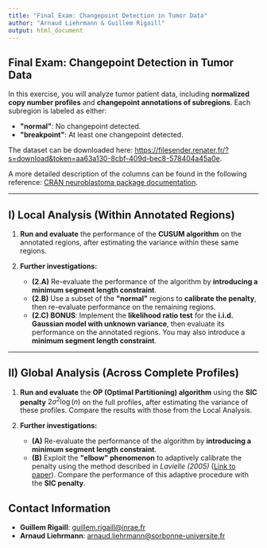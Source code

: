 ```yaml
---
title: "Final Exam: Changepoint Detection in Tumor Data"
author: "Arnaud Liehrmann & Guillem Rigaill"
output: html_document
---
```


## Final Exam: Changepoint Detection in Tumor Data

In this exercise, you will analyze tumor patient data, including **normalized copy number profiles** and **changepoint annotations of subregions**. Each subregion is labeled as either:

-   **"normal"**: No changepoint detected.
-   **"breakpoint"**: At least one changepoint detected.

The dataset can be downloaded here: <https://filesender.renater.fr/?s=download&token=aa63a130-8cbf-409d-bec8-578404a45a0e>.

A more detailed description of the columns can be found in the following reference: [CRAN neuroblastoma package documentation](https://cran.r-project.org/web/packages/neuroblastoma/neuroblastoma.pdf).

------------------------------------------------------------------------

## I) Local Analysis (Within Annotated Regions)

1.  **Run and evaluate** the performance of the **CUSUM algorithm** on the annotated regions, after estimating the variance within these same regions.

2.  **Further investigations:**

    -   **(2.A)** Re-evaluate the performance of the algorithm by **introducing a minimum segment length constraint**.
    -   **(2.B)** Use a subset of the **"normal"** regions to **calibrate the penalty**, then re-evaluate performance on the remaining regions.
    -   **(2.C) BONUS**: Implement the **likelihood ratio test** for the **i.i.d. Gaussian model with unknown variance**, then evaluate its performance on the annotated regions. You may also introduce a **minimum segment length constraint**.

------------------------------------------------------------------------

## II) Global Analysis (Across Complete Profiles)

1.  **Run and evaluate** the **OP (Optimal Partitioning) algorithm** using the **SIC penalty** $2\sigma^2 \log(n)$ on the full profiles, after estimating the variance of these profiles. Compare the results with those from the Local Analysis.

2.  **Further investigations:**

    -   **(A)** Re-evaluate the performance of the algorithm by **introducing a minimum segment length constraint**.
    -   **(B)** Exploit the **"elbow" phenomenon** to adaptively calibrate the penalty using the method described in *Lavielle (2005)* ([Link to paper](https://inria.hal.science/inria-00070662/document)). Compare the performance of this adaptive procedure with the **SIC penalty**.

## Contact Information

-   **Guillem Rigaill**: [guillem.rigaill\@inrae.fr](mailto:guillem.rigaill@inrae.fr)
-   **Arnaud Liehrmann**: [arnaud.liehrmann\@sorbonne-universite.fr](mailto:arnaud.liehrmann@sorbonne-universite.fr)
